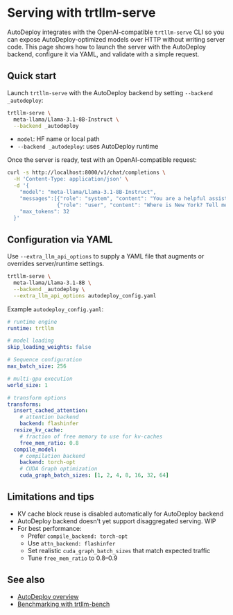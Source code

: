 # Serving with trtllm-serve

AutoDeploy integrates with the OpenAI-compatible `trtllm-serve` CLI so you can expose AutoDeploy-optimized models over HTTP without writing server code. This page shows how to launch the server with the AutoDeploy backend, configure it via YAML, and validate with a simple request.

## Quick start

Launch `trtllm-serve` with the AutoDeploy backend by setting `--backend _autodeploy`:

```bash
trtllm-serve \
  meta-llama/Llama-3.1-8B-Instruct \
  --backend _autodeploy
```

- `model`: HF name or local path
- `--backend _autodeploy`: uses AutoDeploy runtime

Once the server is ready, test with an OpenAI-compatible request:

```bash
curl -s http://localhost:8000/v1/chat/completions \
  -H 'Content-Type: application/json' \
  -d '{
    "model": "meta-llama/Llama-3.1-8B-Instruct",
    "messages":[{"role": "system", "content": "You are a helpful assistant."},
                {"role": "user", "content": "Where is New York? Tell me in a single sentence."}],
    "max_tokens": 32
  }'
```

## Configuration via YAML

Use `--extra_llm_api_options` to supply a YAML file that augments or overrides server/runtime settings.

```bash
trtllm-serve \
  meta-llama/Llama-3.1-8B \
  --backend _autodeploy \
  --extra_llm_api_options autodeploy_config.yaml
```

Example `autodeploy_config.yaml`:

```yaml
# runtime engine
runtime: trtllm

# model loading
skip_loading_weights: false

# Sequence configuration
max_batch_size: 256

# multi-gpu execution
world_size: 1

# transform options
transforms:
  insert_cached_attention:
    # attention backend
    backend: flashinfer
  resize_kv_cache:
    # fraction of free memory to use for kv-caches
    free_mem_ratio: 0.8
  compile_model:
    # compilation backend
    backend: torch-opt
    # CUDA Graph optimization
    cuda_graph_batch_sizes: [1, 2, 4, 8, 16, 32, 64]
```

## Limitations and tips

- KV cache block reuse is disabled automatically for AutoDeploy backend
- AutoDeploy backend doesn't yet support disaggregated serving. WIP
- For best performance:
  - Prefer `compile_backend: torch-opt`
  - Use `attn_backend: flashinfer`
  - Set realistic `cuda_graph_batch_sizes` that match expected traffic
  - Tune `free_mem_ratio` to 0.8–0.9

## See also

- [AutoDeploy overview](../auto-deploy.md)
- [Benchmarking with trtllm-bench](./benchmarking_with_trtllm_bench.md)
